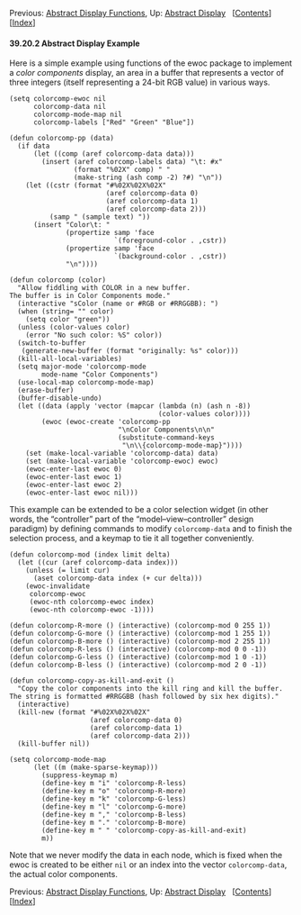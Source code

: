 <!-- This is the GNU Emacs Lisp Reference Manual
corresponding to Emacs version 27.2.

Copyright (C) 1990-1996, 1998-2021 Free Software Foundation,
Inc.

Permission is granted to copy, distribute and/or modify this document
under the terms of the GNU Free Documentation License, Version 1.3 or
any later version published by the Free Software Foundation; with the
Invariant Sections being "GNU General Public License," with the
Front-Cover Texts being "A GNU Manual," and with the Back-Cover
Texts as in (a) below.  A copy of the license is included in the
section entitled "GNU Free Documentation License."

(a) The FSF's Back-Cover Text is: "You have the freedom to copy and
modify this GNU manual.  Buying copies from the FSF supports it in
developing GNU and promoting software freedom." -->

<!-- Created by GNU Texinfo 6.7, http://www.gnu.org/software/texinfo/ -->

Previous: [Abstract Display Functions](Abstract-Display-Functions.html), Up: [Abstract Display](Abstract-Display.html)   \[[Contents](index.html#SEC_Contents "Table of contents")]\[[Index](Index.html "Index")]

#### 39.20.2 Abstract Display Example

Here is a simple example using functions of the ewoc package to implement a *color components* display, an area in a buffer that represents a vector of three integers (itself representing a 24-bit RGB value) in various ways.

    (setq colorcomp-ewoc nil
          colorcomp-data nil
          colorcomp-mode-map nil
          colorcomp-labels ["Red" "Green" "Blue"])

    (defun colorcomp-pp (data)
      (if data
          (let ((comp (aref colorcomp-data data)))
            (insert (aref colorcomp-labels data) "\t: #x"
                    (format "%02X" comp) " "
                    (make-string (ash comp -2) ?#) "\n"))
        (let ((cstr (format "#%02X%02X%02X"
                            (aref colorcomp-data 0)
                            (aref colorcomp-data 1)
                            (aref colorcomp-data 2)))
              (samp " (sample text) "))
          (insert "Color\t: "
                  (propertize samp 'face
                              `(foreground-color . ,cstr))
                  (propertize samp 'face
                              `(background-color . ,cstr))
                  "\n"))))

    (defun colorcomp (color)
      "Allow fiddling with COLOR in a new buffer.
    The buffer is in Color Components mode."
      (interactive "sColor (name or #RGB or #RRGGBB): ")
      (when (string= "" color)
        (setq color "green"))
      (unless (color-values color)
        (error "No such color: %S" color))
      (switch-to-buffer
       (generate-new-buffer (format "originally: %s" color)))
      (kill-all-local-variables)
      (setq major-mode 'colorcomp-mode
            mode-name "Color Components")
      (use-local-map colorcomp-mode-map)
      (erase-buffer)
      (buffer-disable-undo)
      (let ((data (apply 'vector (mapcar (lambda (n) (ash n -8))
                                         (color-values color))))
            (ewoc (ewoc-create 'colorcomp-pp
                               "\nColor Components\n\n"
                               (substitute-command-keys
                                "\n\\{colorcomp-mode-map}"))))
        (set (make-local-variable 'colorcomp-data) data)
        (set (make-local-variable 'colorcomp-ewoc) ewoc)
        (ewoc-enter-last ewoc 0)
        (ewoc-enter-last ewoc 1)
        (ewoc-enter-last ewoc 2)
        (ewoc-enter-last ewoc nil)))

This example can be extended to be a color selection widget (in other words, the “controller” part of the “model–view–controller” design paradigm) by defining commands to modify `colorcomp-data` and to finish the selection process, and a keymap to tie it all together conveniently.

    (defun colorcomp-mod (index limit delta)
      (let ((cur (aref colorcomp-data index)))
        (unless (= limit cur)
          (aset colorcomp-data index (+ cur delta)))
        (ewoc-invalidate
         colorcomp-ewoc
         (ewoc-nth colorcomp-ewoc index)
         (ewoc-nth colorcomp-ewoc -1))))

    (defun colorcomp-R-more () (interactive) (colorcomp-mod 0 255 1))
    (defun colorcomp-G-more () (interactive) (colorcomp-mod 1 255 1))
    (defun colorcomp-B-more () (interactive) (colorcomp-mod 2 255 1))
    (defun colorcomp-R-less () (interactive) (colorcomp-mod 0 0 -1))
    (defun colorcomp-G-less () (interactive) (colorcomp-mod 1 0 -1))
    (defun colorcomp-B-less () (interactive) (colorcomp-mod 2 0 -1))

    (defun colorcomp-copy-as-kill-and-exit ()
      "Copy the color components into the kill ring and kill the buffer.
    The string is formatted #RRGGBB (hash followed by six hex digits)."
      (interactive)
      (kill-new (format "#%02X%02X%02X"
                        (aref colorcomp-data 0)
                        (aref colorcomp-data 1)
                        (aref colorcomp-data 2)))
      (kill-buffer nil))

    (setq colorcomp-mode-map
          (let ((m (make-sparse-keymap)))
            (suppress-keymap m)
            (define-key m "i" 'colorcomp-R-less)
            (define-key m "o" 'colorcomp-R-more)
            (define-key m "k" 'colorcomp-G-less)
            (define-key m "l" 'colorcomp-G-more)
            (define-key m "," 'colorcomp-B-less)
            (define-key m "." 'colorcomp-B-more)
            (define-key m " " 'colorcomp-copy-as-kill-and-exit)
            m))

Note that we never modify the data in each node, which is fixed when the ewoc is created to be either `nil` or an index into the vector `colorcomp-data`, the actual color components.

Previous: [Abstract Display Functions](Abstract-Display-Functions.html), Up: [Abstract Display](Abstract-Display.html)   \[[Contents](index.html#SEC_Contents "Table of contents")]\[[Index](Index.html "Index")]
